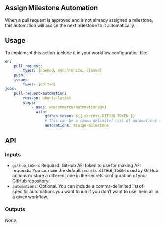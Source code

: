 ## Assign Milestone Automation

When a pull request is approved and is not already assigned a milestone, this automation will assign the next milestone to it
automatically.

## Usage

To implement this action, include it in your workflow configuration file:

```yaml
on:
    pull_request:
        types: [opened, synchronize, closed]
    push:
    issues:
        types: [edited]
jobs:
    pull-request-automation:
        runs-on: ubuntu-latest
        steps:
            - uses: woocommerce/automations@v1
              with:
                  github_token: ${{ secrets.GITHUB_TOKEN }}
                  # This can be a comma delimited list of automations to run, in this case we're just executing assign-milestone
                  automations: assign-milestone
```

## API

### Inputs

-   `github_token`: Required. GitHub API token to use for making API requests. You can use the default `secrets.GITHUB_TOKEN` used by GitHub actions or store a different one in the secrets configuration of your GitHub repository.
-   `automations`: Optional. You can include a comma-delimited list of specific automations you want to run if you don't want to use them all in a given workflow.

### Outputs

_None._

